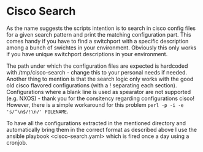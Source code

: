 # Cisco Search

As the name suggests the scripts intention is to search in cisco config files for a given search pattern and print the matching configuration part.
This comes handy if you have to find a switchport with a specific description among a bunch of swichtes in your environment.
Obviously this only works if you have unique switchport descriptions in your environment.

The path under which the configuration files are expected is hardcoded with /tmp/cisco-search - change this to your personal needs if needed.
Another thing to mention is that the search logic only works with the good old cisco flavored configurations (with a ! separating each section).
Configurations where a blank line is used as spearator are not supported (e.g. NXOS) - thank you for the consitency regarding configurations cisco!
However, there is a simple workaround for this problem `perl -p -i -e 's/^\n$/!\n/' FILENAME`.

To have all the configurations extracted in the mentioned directory and automatically bring them in the correct format as described above 
I use the ansible playbook <cisco-search.yaml> which is fired once a day using a cronjob.
